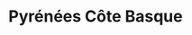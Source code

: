 ---
ref: sol-121-0025
title: "Pyrénées Côte Basque"
author_name: ["unknown author"]
publisher: ["SNCF"]
year: "unknown date"
origin: ["France"]
formats: ["brochure"]
disciplines: ["graphic-design"]
tags: ["Expo 58"]
layout: artifact
status: ["scan"]
published: false
int_published: false
image_count:
date_added: 2023-06-16
batch: 58/france/1
int_note: "uncoated"
---